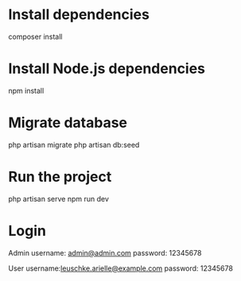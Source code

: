 # Install dependencies
composer install

# Install Node.js dependencies
npm install


# Migrate database 
php artisan migrate
php artisan db:seed

# Run the project
php artisan serve
npm run dev 


# Login
Admin
username: admin@admin.com
password: 12345678

User
username:leuschke.arielle@example.com
password: 12345678